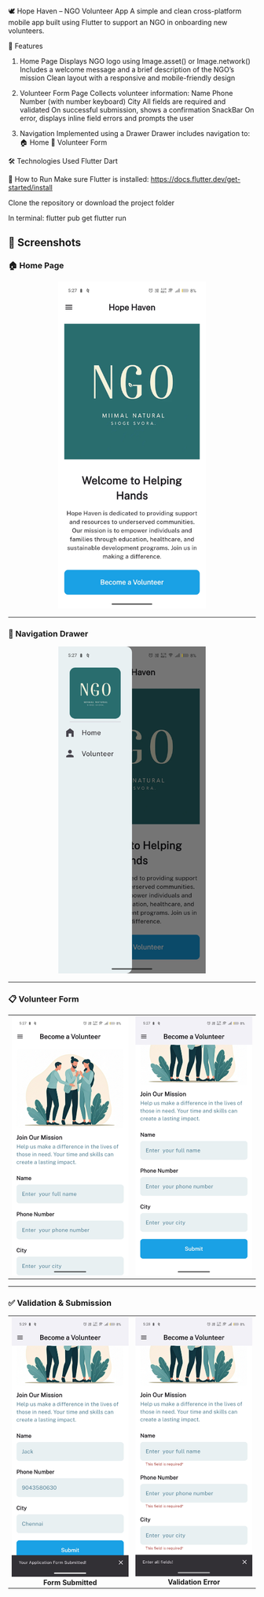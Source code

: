 🕊️ Hope Haven – NGO Volunteer App
A simple and clean cross-platform mobile app built using Flutter to support an NGO in onboarding new volunteers.

📱 Features
1. Home Page
Displays NGO logo using Image.asset() or Image.network()
Includes a welcome message and a brief description of the NGO’s mission
Clean layout with a responsive and mobile-friendly design

2. Volunteer Form Page
Collects volunteer information:
Name
Phone Number (with number keyboard)
City
All fields are required and validated
On successful submission, shows a confirmation SnackBar
On error, displays inline field errors and prompts the user

3. Navigation
Implemented using a Drawer
Drawer includes navigation to:
🏠 Home
👥 Volunteer Form

🛠️ Technologies Used
Flutter
Dart

🚀 How to Run
Make sure Flutter is installed:
https://docs.flutter.dev/get-started/install

Clone the repository or download the project folder

In terminal:
flutter pub get
flutter run

## 📸 Screenshots

### 🏠 Home Page

<p align="center">
  <img src="assets/screenshots/HomeScreen.jpg" alt="Home Page" width="300"/>
</p>

---

### 📂 Navigation Drawer

<p align="center">
  <img src="assets/screenshots/NavigationDrawer.jpg" alt="Navigation Drawer" width="300"/>
</p>

---

### 📋 Volunteer Form

<table>
  <tr>
    <td align="center">
      <img src="assets/screenshots/VolunteerScreen1.jpg" alt="Volunteer Form 1" width="250"/><br/>
    </td>
    <td align="center">
      <img src="assets/screenshots/VolunteerScreen2.jpg" alt="Volunteer Form 2" width="250"/><br/>
    </td>
  </tr>
</table>

---

### ✅ Validation & Submission

<table>
  <tr>
    <td align="center">
      <img src="assets/screenshots/FormSubmitted.jpg" alt="Form Submitted" width="250"/><br/>
      <b>Form Submitted</b>
    </td>
    <td align="center">
      <img src="assets/screenshots/FormValidation.jpg" alt="Form Validation" width="250"/><br/>
      <b>Validation Error</b>
    </td>
  </tr>
</table>

